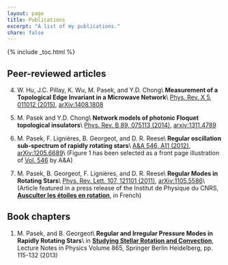 ```yaml
---
layout: page
title: Publications
excerpt: "A list of my publications."
share: false
---
```


{% include _toc.html %}

## Peer-reviewed articles

  4. W. Hu, J.C. Pillay, K. Wu, M. Pasek, and Y.D. Chong\\
  **Measurement of a Topological Edge Invariant in a Microwave Network**\\
  [Phys. Rev. X 5, 011012 (2015)](http://dx.doi.org/10.1103/PhysRevX.5.011012), [arXiv:1408.1808](http://arxiv.org/abs/1408.1808)

  3. M. Pasek and Y.D. Chong\\
  **Network models of photonic Floquet topological insulators**\\
  [Phys. Rev. B 89, 075113 (2014)](http://dx.doi.org/10.1103/PhysRevB.89.075113), [arxiv:1311.4789](http://arxiv.org/abs/1311.4789)

  2. M. Pasek, F. Lignières, B. Georgeot, and  D. R. Reese\\
  **Regular oscillation sub-spectrum of rapidly rotating stars**\\
  [A&A 546, A11 (2012)](http://dx.doi.org/10.1051/0004-6361/201219716), [arXiv:1205.6689](http://arxiv.org/abs/1205.6689)\\
  (Figure 1 has been selected as a front page illustration of [Vol. 546](http://www.aanda.org/articles/aa/abs/2012/10/contents/contents.html) by A&A)

  1. M. Pasek, B. Georgeot, F. Lignières, and D. R. Reese\\
  **Regular Modes in Rotating Stars**\\
  [Phys. Rev. Lett. 107, 121101 (2011)](http://prl.aps.org/abstract/PRL/v107/i12/e121101), [arXiv:1105.5586](http://arxiv.org/abs/1105.5586)\\
  (Article featured in a press release of the Institut de Physique du CNRS, [**Ausculter les étoiles en rotation**](http://www.cnrs.fr/inp/spip.php?article533), in French)

## Book chapters

  1. M. Pasek, and B. Georgeot\\
  **Regular and Irregular Pressure Modes in Rapidly Rotating Stars**\\
  in [**Studying Stellar Rotation and Convection**](http://link.springer.com/chapter/10.1007/978-3-642-33380-4_6), Lecture Notes in Physics Volume 865, Springer Berlin Heidelberg, pp. 115-132 (2013)


